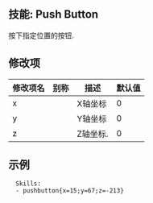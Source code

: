 技能: Push Button
--------------------------

按下指定位置的按钮.

修改项
----------

| 修改项名 | 别称    | 描述                                                                                                    | 默认值 |
|-----------|------------|----------------------------------------------------------------------------------------------------------------|---------------|
| x         |  | X轴坐标           | 0             |
| y         |  | Y轴坐标           | 0             |
| z         |  | Z轴坐标.           | 0             |

示例
--------

      Skills:
      - pushbutton{x=15;y=67;z=-213}